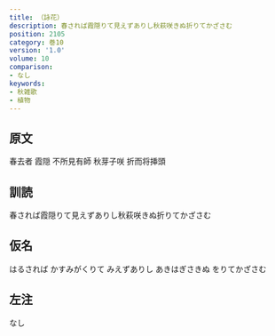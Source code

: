 ```yaml
---
title: （詠花）
description: 春されば霞隠りて見えずありし秋萩咲きぬ折りてかざさむ
position: 2105
category: 巻10
version: '1.0'
volume: 10
comparison:
- なし
keywords:
- 秋雑歌
- 植物
---
```


## 原文

春去者 霞隠 不所見有師 秋芽子咲 折而将挿頭

## 訓読

春されば霞隠りて見えずありし秋萩咲きぬ折りてかざさむ

## 仮名

はるされば かすみがくりて みえずありし あきはぎさきぬ をりてかざさむ

## 左注

なし
